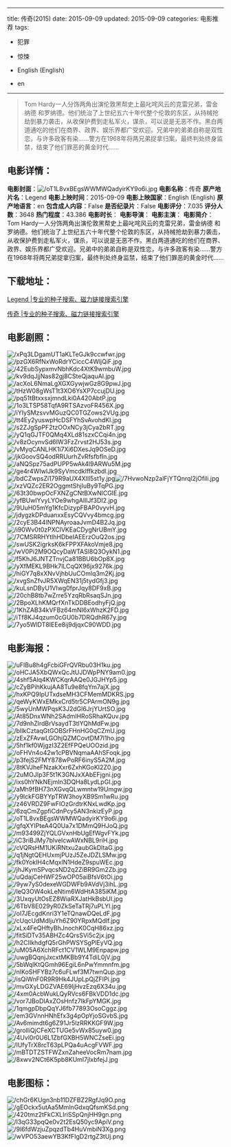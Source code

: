 
---
title: 传奇(2015)
date: 2015-09-09
updated: 2015-09-09
categories: 电影推荐
tags:
- 犯罪
- 惊悚

- English (English)
- en
---


> Tom Hardy一人分饰两角出演伦敦黑帮史上最叱咤风云的克雷兄弟，雷金纳德 和罗纳德。他们统治了上世纪五六十年代整个伦敦的东区，从持械抢劫到暴力袭击，从收保护费到走私军火，谋杀，可以说是无恶不作。黑白两道通吃的他们在商界、政界、娱乐界都广受欢迎。兄弟中的弟弟自称是双性恋，与许多政客有染……警方在1968年将两兄弟捉拿归案，最终判处终身监禁，结束了他们罪恶的黄金时代……

## **电影详情**：

**电影封面**：<img src="https://image.tmdb.org/t/p/w200/oT1L8vxBEgsWWMWQadyirKY9o6i.jpg" alt="/oT1L8vxBEgsWWMWQadyirKY9o6i.jpg" title="/oT1L8vxBEgsWWMWQadyirKY9o6i.jpg">
**电影名称**：传奇
**原产地片名**：Legend
**电影上映时间**：2015-09-09
**电影上映国家**：English (English)
**原产地语言**：en
**包含成人内容**：False
**是否纪录片**：False
**电影评分**：7.035
**评分人数**：3648
**热门程度**：43.386
**电影时长**：
**电影导演**：
**电影主演**：
**电影简介**：Tom Hardy一人分饰两角出演伦敦黑帮史上最叱咤风云的克雷兄弟，雷金纳德 和罗纳德。他们统治了上世纪五六十年代整个伦敦的东区，从持械抢劫到暴力袭击，从收保护费到走私军火，谋杀，可以说是无恶不作。黑白两道通吃的他们在商界、政界、娱乐界都广受欢迎。兄弟中的弟弟自称是双性恋，与许多政客有染……警方在1968年将两兄弟捉拿归案，最终判处终身监禁，结束了他们罪恶的黄金时代……

## **下载地址**：
[Legend |专业的种子搜索、磁力链接搜索引擎](https://movie.amd794.com:2083/?search=Legend&ordering=&mode=match_phrase&page_size=10&page=1)

[传奇 |专业的种子搜索、磁力链接搜索引擎](https://movie.amd794.com:2083/?search=%E4%BC%A0%E5%A5%87&ordering=&mode=match_phrase&page_size=10&page=1)
 

## **电影剧照**：
<img src="https://image.tmdb.org/t/p/original/xPq3LDgamUT1aKLTeGJk9ccwfwr.jpg" alt="/xPq3LDgamUT1aKLTeGJk9ccwfwr.jpg" title="/xPq3LDgamUT1aKLTeGJk9ccwfwr.jpg"><img src="https://image.tmdb.org/t/p/original/pzGX6RfNxWoRdrYCiccC4WljQiF.jpg" alt="/pzGX6RfNxWoRdrYCiccC4WljQiF.jpg" title="/pzGX6RfNxWoRdrYCiccC4WljQiF.jpg"><img src="https://image.tmdb.org/t/p/original/42EubSypxmvNbhKdc4XtK9wmbuW.jpg" alt="/42EubSypxmvNbhKdc4XtK9wmbuW.jpg" title="/42EubSypxmvNbhKdc4XtK9wmbuW.jpg"><img src="https://image.tmdb.org/t/p/original/kv9dqJjjNas82gj8CSteQjaquAI.jpg" alt="/kv9dqJjjNas82gj8CSteQjaquAI.jpg" title="/kv9dqJjjNas82gj8CSteQjaquAI.jpg"><img src="https://image.tmdb.org/t/p/original/acXoL6NmaLgXGXGywjwGz8G9pwJ.jpg" alt="/acXoL6NmaLgXGXGywjwGz8G9pwJ.jpg" title="/acXoL6NmaLgXGXGywjwGz8G9pwJ.jpg"><img src="https://image.tmdb.org/t/p/original/tHzW08gWsT1t3XO6YsXP7ccujDU.jpg" alt="/tHzW08gWsT1t3XO6YsXP7ccujDU.jpg" title="/tHzW08gWsT1t3XO6YsXP7ccujDU.jpg"><img src="https://image.tmdb.org/t/p/original/pq51tBtxxsxjmndLki0A420AbtP.jpg" alt="/pq51tBtxxsxjmndLki0A420AbtP.jpg" title="/pq51tBtxxsxjmndLki0A420AbtP.jpg"><img src="https://image.tmdb.org/t/p/original/1o3LTSP58TqfA9RTSAzvoFR456X.jpg" alt="/1o3LTSP58TqfA9RTSAzvoFR456X.jpg" title="/1o3LTSP58TqfA9RTSAzvoFR456X.jpg"><img src="https://image.tmdb.org/t/p/original/iYIySMzsvvMGuzQC0TGZows2VUg.jpg" alt="/iYIySMzsvvMGuzQC0TGZows2VUg.jpg" title="/iYIySMzsvvMGuzQC0TGZows2VUg.jpg"><img src="https://image.tmdb.org/t/p/original/tt4Ey2yuswpHcDSFYhSvAvohdKl.jpg" alt="/tt4Ey2yuswpHcDSFYhSvAvohdKl.jpg" title="/tt4Ey2yuswpHcDSFYhSvAvohdKl.jpg"><img src="https://image.tmdb.org/t/p/original/s2ZJgSpPF2tzOOxNCy3jCya2bRT.jpg" alt="/s2ZJgSpPF2tzOOxNCy3jCya2bRT.jpg" title="/s2ZJgSpPF2tzOOxNCy3jCya2bRT.jpg"><img src="https://image.tmdb.org/t/p/original/yQ1qGJTF0QMq4XLd81szxCCqi4n.jpg" alt="/yQ1qGJTF0QMq4XLd81szxCCqi4n.jpg" title="/yQ1qGJTF0QMq4XLd81szxCCqi4n.jpg"><img src="https://image.tmdb.org/t/p/original/v8zOcynvSd6IW3FzZrvst2HJ53s.jpg" alt="/v8zOcynvSd6IW3FzZrvst2HJ53s.jpg" title="/v8zOcynvSd6IW3FzZrvst2HJ53s.jpg"><img src="https://image.tmdb.org/t/p/original/vMyqCANLHK1i7Xi6DXesJq9OSeD.jpg" alt="/vMyqCANLHK1i7Xi6DXesJq9OSeD.jpg" title="/vMyqCANLHK1i7Xi6DXesJq9OSeD.jpg"><img src="https://image.tmdb.org/t/p/original/jkGoovSQ4odRRUurhZvRfsfbfln.jpg" alt="/jkGoovSQ4odRRUurhZvRfsfbfln.jpg" title="/jkGoovSQ4odRRUurhZvRfsfbfln.jpg"><img src="https://image.tmdb.org/t/p/original/aNQSpz75adPUPP5wAk4l9ARWu5M.jpg" alt="/aNQSpz75adPUPP5wAk4l9ARWu5M.jpg" title="/aNQSpz75adPUPP5wAk4l9ARWu5M.jpg"><img src="https://image.tmdb.org/t/p/original/ge4r4WIwlJk9SyVmcdkIffkzbdl.jpg" alt="/ge4r4WIwlJk9SyVmcdkIffkzbdl.jpg" title="/ge4r4WIwlJk9SyVmcdkIffkzbdl.jpg"><img src="https://image.tmdb.org/t/p/original/bdCZwpsZi179R9aUX4XlIl5st1y.jpg" alt="/bdCZwpsZi179R9aUX4XlIl5st1y.jpg" title="/bdCZwpsZi179R9aUX4XlIl5st1y.jpg"><img src="https://image.tmdb.org/t/p/original/7HvwoNzp2alFjYTQnrql2jOfili.jpg" alt="/7HvwoNzp2alFjYTQnrql2jOfili.jpg" title="/7HvwoNzp2alFjYTQnrql2jOfili.jpg"><img src="https://image.tmdb.org/t/p/original/xzVQZc2ER2OggmtShjIuBy9TqPG.jpg" alt="/xzVQZc2ER2OggmtShjIuBy9TqPG.jpg" title="/xzVQZc2ER2OggmtShjIuBy9TqPG.jpg"><img src="https://image.tmdb.org/t/p/original/63t30bwpOcFXNZgCNtBXwNlCGIE.jpg" alt="/63t30bwpOcFXNZgCNtBXwNlCGIE.jpg" title="/63t30bwpOcFXNZgCNtBXwNlCGIE.jpg"><img src="https://image.tmdb.org/t/p/original/yfBUwIYvyLYOe9whgAlIlJf3DI2.jpg" alt="/yfBUwIYvyLYOe9whgAlIlJf3DI2.jpg" title="/yfBUwIYvyLYOe9whgAlIlJf3DI2.jpg"><img src="https://image.tmdb.org/t/p/original/9UuH05mYg1KfcDizypFBAP0vyvH.jpg" alt="/9UuH05mYg1KfcDizypFBAP0vyvH.jpg" title="/9UuH05mYg1KfcDizypFBAP0vyvH.jpg"><img src="https://image.tmdb.org/t/p/original/jdygzkDPduanxxEsyCQVvy4bmcg.jpg" alt="/jdygzkDPduanxxEsyCQVvy4bmcg.jpg" title="/jdygzkDPduanxxEsyCQVvy4bmcg.jpg"><img src="https://image.tmdb.org/t/p/original/2cyE3B44lNPNAyroaaJvmD4B2Jq.jpg" alt="/2cyE3B44lNPNAyroaaJvmD4B2Jq.jpg" title="/2cyE3B44lNPNAyroaaJvmD4B2Jq.jpg"><img src="https://image.tmdb.org/t/p/original/i90Wv0t0zPXClVKEaCDygNrUBmY.jpg" alt="/i90Wv0t0zPXClVKEaCDygNrUBmY.jpg" title="/i90Wv0t0zPXClVKEaCDygNrUBmY.jpg"><img src="https://image.tmdb.org/t/p/original/7CMSRRHYtlhHDbeIAEErzOuQ2os.jpg" alt="/7CMSRRHYtlhHDbeIAEErzOuQ2os.jpg" title="/7CMSRRHYtlhHDbeIAEErzOuQ2os.jpg"><img src="https://image.tmdb.org/t/p/original/swUSK2igrksK6kFPPXFAkoVmje8.jpg" alt="/swUSK2igrksK6kFPPXFAkoVmje8.jpg" title="/swUSK2igrksK6kFPPXFAkoVmje8.jpg"><img src="https://image.tmdb.org/t/p/original/wV0Pi2M9OQcyDaWTASl8Q3OykN1.jpg" alt="/wV0Pi2M9OQcyDaWTASl8Q3OykN1.jpg" title="/wV0Pi2M9OQcyDaWTASl8Q3OykN1.jpg"><img src="https://image.tmdb.org/t/p/original/f5KhJ6JNTZTnvjCa81BBU6bOp8X.jpg" alt="/f5KhJ6JNTZTnvjCa81BBU6bOp8X.jpg" title="/f5KhJ6JNTZTnvjCa81BBU6bOp8X.jpg"><img src="https://image.tmdb.org/t/p/original/yXfMEKL9BHk7lLCqQX96jx9276k.jpg" alt="/yXfMEKL9BHk7lLCqQX96jx9276k.jpg" title="/yXfMEKL9BHk7lLCqQX96jx9276k.jpg"><img src="https://image.tmdb.org/t/p/original/hiGY7q8xXNvVjhbUuCOmlq3m2Kj.jpg" alt="/hiGY7q8xXNvVjhbUuCOmlq3m2Kj.jpg" title="/hiGY7q8xXNvVjhbUuCOmlq3m2Kj.jpg"><img src="https://image.tmdb.org/t/p/original/xvgSnZfvJR5XWqEN31j5tydGfj3.jpg" alt="/xvgSnZfvJR5XWqEN31j5tydGfj3.jpg" title="/xvgSnZfvJR5XWqEN31j5tydGfj3.jpg"><img src="https://image.tmdb.org/t/p/original/kuLsnDByU1VIwg0fprJqy8DF9xB.jpg" alt="/kuLsnDByU1VIwg0fprJqy8DF9xB.jpg" title="/kuLsnDByU1VIwg0fprJqy8DF9xB.jpg"><img src="https://image.tmdb.org/t/p/original/20chB8tb7wZrre5YzqRbRsaqSJn.jpg" alt="/20chB8tb7wZrre5YzqRbRsaqSJn.jpg" title="/20chB8tb7wZrre5YzqRbRsaqSJn.jpg"><img src="https://image.tmdb.org/t/p/original/2BpoXLhKMQrfXnTkDDBEodhyFjQ.jpg" alt="/2BpoXLhKMQrfXnTkDDBEodhyFjQ.jpg" title="/2BpoXLhKMQrfXnTkDDBEodhyFjQ.jpg"><img src="https://image.tmdb.org/t/p/original/1KhZAB34kVFBz64mNI6xWhzK2FD.jpg" alt="/1KhZAB34kVFBz64mNI6xWhzK2FD.jpg" title="/1KhZAB34kVFBz64mNI6xWhzK2FD.jpg"><img src="https://image.tmdb.org/t/p/original/iTf8KJ4qzum0cGU0b7DRQdhR67y.jpg" alt="/iTf8KJ4qzum0cGU0b7DRQdhR67y.jpg" title="/iTf8KJ4qzum0cGU0b7DRQdhR67y.jpg"><img src="https://image.tmdb.org/t/p/original/7yo5WlDT8IEEe8ij9djqxC90WDD.jpg" alt="/7yo5WlDT8IEEe8ij9djqxC90WDD.jpg" title="/7yo5WlDT8IEEe8ij9djqxC90WDD.jpg">

## **电影海报**：
<img src="https://image.tmdb.org/t/p/original/uFIBu8h4gFcbiGFrQVRbu03H1ku.jpg" alt="/uFIBu8h4gFcbiGFrQVRbu03H1ku.jpg" title="/uFIBu8h4gFcbiGFrQVRbu03H1ku.jpg"><img src="https://image.tmdb.org/t/p/original/oHCJA5XbQWxQcJtUJDWpPNY9am0.jpg" alt="/oHCJA5XbQWxQcJtUJDWpPNY9am0.jpg" title="/oHCJA5XbQWxQcJtUJDWpPNY9am0.jpg"><img src="https://image.tmdb.org/t/p/original/4shf5Alq4KWCKqrAAQe0JGJHYp5.jpg" alt="/4shf5Alq4KWCKqrAAQe0JGJHYp5.jpg" title="/4shf5Alq4KWCKqrAAQe0JGJHYp5.jpg"><img src="https://image.tmdb.org/t/p/original/cZyBPihKkujAA8Tu9e8fqYm7ajX.jpg" alt="/cZyBPihKkujAA8Tu9e8fqYm7ajX.jpg" title="/cZyBPihKkujAA8Tu9e8fqYm7ajX.jpg"><img src="https://image.tmdb.org/t/p/original/hxKPQ9IpUTxdseMH3CFMemMDKRS.jpg" alt="/hxKPQ9IpUTxdseMH3CFMemMDKRS.jpg" title="/hxKPQ9IpUTxdseMH3CFMemMDKRS.jpg"><img src="https://image.tmdb.org/t/p/original/qeWyKWxEMkxCrd5tr5CPArmON9g.jpg" alt="/qeWyKWxEMkxCrd5tr5CPArmON9g.jpg" title="/qeWyKWxEMkxCrd5tr5CPArmON9g.jpg"><img src="https://image.tmdb.org/t/p/original/5wyUnMWPqsK3J2dGl6JrjYUrtSO.jpg" alt="/5wyUnMWPqsK3J2dGl6JrjYUrtSO.jpg" title="/5wyUnMWPqsK3J2dGl6JrjYUrtSO.jpg"><img src="https://image.tmdb.org/t/p/original/At85DnxWNh2SAdmlHRoSRhaKQuv.jpg" alt="/At85DnxWNh2SAdmlHRoSRhaKQuv.jpg" title="/At85DnxWNh2SAdmlHRoSRhaKQuv.jpg"><img src="https://image.tmdb.org/t/p/original/7d9nhZlrdBrVsaydT3tlYQhMdFw.jpg" alt="/7d9nhZlrdBrVsaydT3tlYQhMdFw.jpg" title="/7d9nhZlrdBrVsaydT3tlYQhMdFw.jpg"><img src="https://image.tmdb.org/t/p/original/bIlkCztaqGtGOBSrFHnHG0qCZmU.jpg" alt="/bIlkCztaqGtGOBSrFHnHG0qCZmU.jpg" title="/bIlkCztaqGtGOBSrFHnHG0qCZmU.jpg"><img src="https://image.tmdb.org/t/p/original/zExZFAvwLGOhjQZMCovtDM7l1ho.jpg" alt="/zExZFAvwLGOhjQZMCovtDM7l1ho.jpg" title="/zExZFAvwLGOhjQZMCovtDM7l1ho.jpg"><img src="https://image.tmdb.org/t/p/original/5hf1kf0WjgzI3Z2EfFPQeUOOzid.jpg" alt="/5hf1kf0WjgzI3Z2EfFPQeUOOzid.jpg" title="/5hf1kf0WjgzI3Z2EfFPQeUOOzid.jpg"><img src="https://image.tmdb.org/t/p/original/oFHVn4o42w1cPBVNqmaAAhSFoqk.jpg" alt="/oFHVn4o42w1cPBVNqmaAAhSFoqk.jpg" title="/oFHVn4o42w1cPBVNqmaAAhSFoqk.jpg"><img src="https://image.tmdb.org/t/p/original/p3fejS2FMY878wPoRF6inyS5A2M.jpg" alt="/p3fejS2FMY878wPoRF6inyS5A2M.jpg" title="/p3fejS2FMY878wPoRF6inyS5A2M.jpg"><img src="https://image.tmdb.org/t/p/original/8tKVJheFNzakXxr6ZxhKGoKI2Z0.jpg" alt="/8tKVJheFNzakXxr6ZxhKGoKI2Z0.jpg" title="/8tKVJheFNzakXxr6ZxhKGoKI2Z0.jpg"><img src="https://image.tmdb.org/t/p/original/2uMOJIp3F5t1K3GNJxXAbEFjgni.jpg" alt="/2uMOJIp3F5t1K3GNJxXAbEFjgni.jpg" title="/2uMOJIp3F5t1K3GNJxXAbEFjgni.jpg"><img src="https://image.tmdb.org/t/p/original/ixs0hYNkNEjmIn3DQHa8LydLpGI.jpg" alt="/ixs0hYNkNEjmIn3DQHa8LydLpGI.jpg" title="/ixs0hYNkNEjmIn3DQHa8LydLpGI.jpg"><img src="https://image.tmdb.org/t/p/original/aMh9fBH73nXGvqQLwmntw19Umgw.jpg" alt="/aMh9fBH73nXGvqQLwmntw19Umgw.jpg" title="/aMh9fBH73nXGvqQLwmntw19Umgw.jpg"><img src="https://image.tmdb.org/t/p/original/y9lckFGBYYpTRW3hoyXB9Sm1wRu.jpg" alt="/y9lckFGBYYpTRW3hoyXB9Sm1wRu.jpg" title="/y9lckFGBYYpTRW3hoyXB9Sm1wRu.jpg"><img src="https://image.tmdb.org/t/p/original/z46VRDZ9FwFIOzGrdtrKNxLwdKp.jpg" alt="/z46VRDZ9FwFIOzGrdtrKNxLwdKp.jpg" title="/z46VRDZ9FwFIOzGrdtrKNxLwdKp.jpg"><img src="https://image.tmdb.org/t/p/original/6zqCmZgpfiCdnPcy5AN3nkizEyP.jpg" alt="/6zqCmZgpfiCdnPcy5AN3nkizEyP.jpg" title="/6zqCmZgpfiCdnPcy5AN3nkizEyP.jpg"><img src="https://image.tmdb.org/t/p/original/oT1L8vxBEgsWWMWQadyirKY9o6i.jpg" alt="/oT1L8vxBEgsWWMWQadyirKY9o6i.jpg" title="/oT1L8vxBEgsWWMWQadyirKY9o6i.jpg"><img src="https://image.tmdb.org/t/p/original/gfqXYIPteA4Q0Ua7x1DMmQ9HJoQ.jpg" alt="/gfqXYIPteA4Q0Ua7x1DMmQ9HJoQ.jpg" title="/gfqXYIPteA4Q0Ua7x1DMmQ9HJoQ.jpg"><img src="https://image.tmdb.org/t/p/original/m93499ZjYQLGVxnHbUgEfWgvFYk.jpg" alt="/m93499ZjYQLGVxnHbUgEfWgvFYk.jpg" title="/m93499ZjYQLGVxnHbUgEfWgvFYk.jpg"><img src="https://image.tmdb.org/t/p/original/iC3riBJMy7blveIcwAWxNBL9riH.jpg" alt="/iC3riBJMy7blveIcwAWxNBL9riH.jpg" title="/iC3riBJMy7blveIcwAWxNBL9riH.jpg"><img src="https://image.tmdb.org/t/p/original/cVQRsHM1UKiRNtxu2aubGkDltaG.jpg" alt="/cVQRsHM1UKiRNtxu2aubGkDltaG.jpg" title="/cVQRsHM1UKiRNtxu2aubGkDltaG.jpg"><img src="https://image.tmdb.org/t/p/original/q1jNgtQEHUxmjPUzJ5ZeJDZLSMw.jpg" alt="/q1jNgtQEHUxmjPUzJ5ZeJDZLSMw.jpg" title="/q1jNgtQEHUxmjPUzJ5ZeJDZLSMw.jpg"><img src="https://image.tmdb.org/t/p/original/fk0YoklH4cMqxlN1HdeZ9spuWEc.jpg" alt="/fk0YoklH4cMqxlN1HdeZ9spuWEc.jpg" title="/fk0YoklH4cMqxlN1HdeZ9spuWEc.jpg"><img src="https://image.tmdb.org/t/p/original/jhJKymSPvqcsND2q2ZiBR9Gm2Zb.jpg" alt="/jhJKymSPvqcsND2q2ZiBR9Gm2Zb.jpg" title="/jhJKymSPvqcsND2q2ZiBR9Gm2Zb.jpg"><img src="https://image.tmdb.org/t/p/original/uQdajCeHWF25wOP05aiBfsV6tOi.jpg" alt="/uQdajCeHWF25wOP05aiBfsV6tOi.jpg" title="/uQdajCeHWF25wOP05aiBfsV6tOi.jpg"><img src="https://image.tmdb.org/t/p/original/9yw7yS0dexeWGDWFb9AVdVj3ihL.jpg" alt="/9yw7yS0dexeWGDWFb9AVdVj3ihL.jpg" title="/9yw7yS0dexeWGDWFb9AVdVj3ihL.jpg"><img src="https://image.tmdb.org/t/p/original/leQ3OW4okLeNtim6WdHtA385iKM.jpg" alt="/leQ3OW4okLeNtim6WdHtA385iKM.jpg" title="/leQ3OW4okLeNtim6WdHtA385iKM.jpg"><img src="https://image.tmdb.org/t/p/original/3UxqyUtOsEZ8WiaRXJatHkBsbUI.jpg" alt="/3UxqyUtOsEZ8WiaRXJatHkBsbUI.jpg" title="/3UxqyUtOsEZ8WiaRXJatHkBsbUI.jpg"><img src="https://image.tmdb.org/t/p/original/6TbV8E029yR0ZkSeTaTRj7uPLYl.jpg" alt="/6TbV8E029yR0ZkSeTaTRj7uPLYl.jpg" title="/6TbV8E029yR0ZkSeTaTRj7uPLYl.jpg"><img src="https://image.tmdb.org/t/p/original/oI7JEcgdKnri3Y1eTQnawDQeLdF.jpg" alt="/oI7JEcgdKnri3Y1eTQnawDQeLdF.jpg" title="/oI7JEcgdKnri3Y1eTQnawDQeLdF.jpg"><img src="https://image.tmdb.org/t/p/original/cUqcUdMdIjuYh6Z90YRpxMQdlf.jpg" alt="/cUqcUdMdIjuYh6Z90YRpxMQdlf.jpg" title="/cUqcUdMdIjuYh6Z90YRpxMQdlf.jpg"><img src="https://image.tmdb.org/t/p/original/xLx4FeQHftyBhJnochK0CqH86xz.jpg" alt="/xLx4FeQHftyBhJnochK0CqH86xz.jpg" title="/xLx4FeQHftyBhJnochK0CqH86xz.jpg"><img src="https://image.tmdb.org/t/p/original/fitSiDTv35ABHZc4QrsSVi5c2jx.jpg" alt="/fitSiDTv35ABHZc4QrsSVi5c2jx.jpg" title="/fitSiDTv35ABHZc4QrsSVi5c2jx.jpg"><img src="https://image.tmdb.org/t/p/original/h2CIIkhdgfQ5rGhPWSYSgPlEyVQ.jpg" alt="/h2CIIkhdgfQ5rGhPWSYSgPlEyVQ.jpg" title="/h2CIIkhdgfQ5rGhPWSYSgPlEyVQ.jpg"><img src="https://image.tmdb.org/t/p/original/uM05A6XchRFct1CV1WLM9Enpapw.jpg" alt="/uM05A6XchRFct1CV1WLM9Enpapw.jpg" title="/uM05A6XchRFct1CV1WLM9Enpapw.jpg"><img src="https://image.tmdb.org/t/p/original/uwgBQqnjJxcxtMKBb9Y4TdiL0jV.jpg" alt="/uwgBQqnjJxcxtMKBb9Y4TdiL0jV.jpg" title="/uwgBQqnjJxcxtMKBb9Y4TdiL0jV.jpg"><img src="https://image.tmdb.org/t/p/original/5bWqlKtQGmh96EgiL6nPwYmmnfm.jpg" alt="/5bWqlKtQGmh96EgiL6nPwYmmnfm.jpg" title="/5bWqlKtQGmh96EgiL6nPwYmmnfm.jpg"><img src="https://image.tmdb.org/t/p/original/nlKoSHFYBz7c6uFLwf3M7twnQup.jpg" alt="/nlKoSHFYBz7c6uFLwf3M7twnQup.jpg" title="/nlKoSHFYBz7c6uFLwf3M7twnQup.jpg"><img src="https://image.tmdb.org/t/p/original/isQiWnF0R9R9Hk4JUpLpQjZFIPi.jpg" alt="/isQiWnF0R9R9Hk4JUpLpQjZFIPi.jpg" title="/isQiWnF0R9R9Hk4JUpLpQjZFIPi.jpg"><img src="https://image.tmdb.org/t/p/original/mvGXyLDGZVAE69IjHvzEzq6X34u.jpg" alt="/mvGXyLDGZVAE69IjHvzEzq6X34u.jpg" title="/mvGXyLDGZVAE69IjHvzEzq6X34u.jpg"><img src="https://image.tmdb.org/t/p/original/4xm0AcbWukLQyRVcs6FBkVDD1dc.jpg" alt="/4xm0AcbWukLQyRVcs6FBkVDD1dc.jpg" title="/4xm0AcbWukLQyRVcs6FBkVDD1dc.jpg"><img src="https://image.tmdb.org/t/p/original/vor7JBoDIAxZOsHnfz7IkFpYMGK.jpg" alt="/vor7JBoDIAxZOsHnfz7IkFpYMGK.jpg" title="/vor7JBoDIAxZOsHnfz7IkFpYMGK.jpg"><img src="https://image.tmdb.org/t/p/original/1qmgpDbpQqYJ6fb77893OsoCggz.jpg" alt="/1qmgpDbpQqYJ6fb77893OsoCggz.jpg" title="/1qmgpDbpQqYJ6fb77893OsoCggz.jpg"><img src="https://image.tmdb.org/t/p/original/em3GVnnHNhEfx3g4pOpYjoSGvbS.jpg" alt="/em3GVnnHNhEfx3g4pOpYjoSGvbS.jpg" title="/em3GVnnHNhEfx3g4pOpYjoSGvbS.jpg"><img src="https://image.tmdb.org/t/p/original/Av6mimdt6g6Z91Jr5lzRRKKGF9W.jpg" alt="/Av6mimdt6g6Z91Jr5lzRRKKGF9W.jpg" title="/Av6mimdt6g6Z91Jr5lzRRKKGF9W.jpg"><img src="https://image.tmdb.org/t/p/original/grolIiQjCFeXCTUGe5vWx85uyw0.jpg" alt="/grolIiQjCFeXCTUGe5vWx85uyw0.jpg" title="/grolIiQjCFeXCTUGe5vWx85uyw0.jpg"><img src="https://image.tmdb.org/t/p/original/4Uvl0r0U6L1ZbfGXBH5WNCZseEi.jpg" alt="/4Uvl0r0U6L1ZbfGXBH5WNCZseEi.jpg" title="/4Uvl0r0U6L1ZbfGXBH5WNCZseEi.jpg"><img src="https://image.tmdb.org/t/p/original/lUfyTrX8rcT63pLPQa4uAcgFVWF.jpg" alt="/lUfyTrX8rcT63pLPQa4uAcgFVWF.jpg" title="/lUfyTrX8rcT63pLPQa4uAcgFVWF.jpg"><img src="https://image.tmdb.org/t/p/original/mBTDTZSTFWZxnZaheeVocRm7nam.jpg" alt="/mBTDTZSTFWZxnZaheeVocRm7nam.jpg" title="/mBTDTZSTFWZxnZaheeVocRm7nam.jpg"><img src="https://image.tmdb.org/t/p/original/8xwv2NCt6K5pb8KUmI7jlxbfejJ.jpg" alt="/8xwv2NCt6K5pb8KUmI7jlxbfejJ.jpg" title="/8xwv2NCt6K5pb8KUmI7jlxbfejJ.jpg">

## **电影图标**：
<img src="https://image.tmdb.org/t/p/original/chGr6KUgn3nb11DZFBZ2RgfJq9O.png" alt="/chGr6KUgn3nb11DZFBZ2RgfJq9O.png" title="/chGr6KUgn3nb11DZFBZ2RgfJq9O.png"><img src="https://image.tmdb.org/t/p/original/gEOckx5utAa5MmlnGdxqQfsmKSd.png" alt="/gEOckx5utAa5MmlnGdxqQfsmKSd.png" title="/gEOckx5utAa5MmlnGdxqQfsmKSd.png"><img src="https://image.tmdb.org/t/p/original/420tmz2tFkCXLIriSSpQnjHH9gn.png" alt="/420tmz2tFkCXLIriSSpQnjHH9gn.png" title="/420tmz2tFkCXLIriSSpQnjHH9gn.png"><img src="https://image.tmdb.org/t/p/original/l3qG33pqQe0v2t2EsQ50yc9ApiV.png" alt="/l3qG33pqQe0v2t2EsQ50yc9ApiV.png" title="/l3qG33pqQe0v2t2EsQ50yc9ApiV.png"><img src="https://image.tmdb.org/t/p/original/9l6fdWzjuZpqzdTb4HuVmbiN3Xg.png" alt="/9l6fdWzjuZpqzdTb4HuVmbiN3Xg.png" title="/9l6fdWzjuZpqzdTb4HuVmbiN3Xg.png"><img src="https://image.tmdb.org/t/p/original/wVPO53aewYB3KfFIgD2rtgZ3tUj.png" alt="/wVPO53aewYB3KfFIgD2rtgZ3tUj.png" title="/wVPO53aewYB3KfFIgD2rtgZ3tUj.png">
